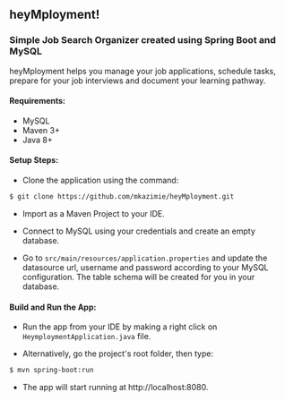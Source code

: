 ## heyMployment!
### Simple Job Search Organizer created using Spring Boot and MySQL

heyMployment helps you manage your job applications, schedule tasks, prepare for your job interviews and document
 your learning pathway.


#### Requirements:

* MySQL
* Maven 3+
* Java 8+


#### Setup Steps:

* Clone the application using the command:

```bash
$ git clone https://github.com/mkazimie/heyMployment.git
```
* Import as a Maven Project to your IDE.

* Connect to MySQL using your credentials and create an empty database.

* Go to `src/main/resources/application.properties` and update the datasource url, username and password according to
 your MySQL configuration. The table schema will be created for you in your database.

#### Build and Run the App:

* Run the app from your IDE by making a right click on `HeymploymentApplication.java` file.

* Alternatively, go the project's root folder, then type:

```bash
$ mvn spring-boot:run
```

* The app will start running at http://localhost:8080.
